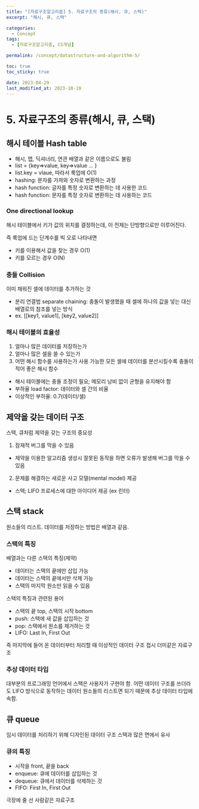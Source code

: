 ```yaml
---
title: "[자료구조알고리즘] 5. 자료구조의 종류(해시, 큐, 스택)"
excerpt: "해시, 큐, 스택"

categories:
  - Concept
tags:
  - [자료구조알고리즘, CS개념]

permalink: /concept/datastructure-and-algorithm-5/

toc: true
toc_sticky: true

date: 2023-04-29
last_modified_at: 2023-10-19
---
```


# 5. 자료구조의 종류(해시, 큐, 스택)

## 해시 테이블 Hash table

- 해시, 맵, 딕셔너리, 연관 배열과 같은 이름으로도 불림
- list = {key=>value, key=>value ... }
- list.key = vlaue, 따라서 룩업에 O(1)
- hashing: 문자를 가져와 숫자로 변환하는 과정
- hash function: 글자를 특정 숫자로 변환하는 데 사용한 코드
- hash function: 문자를 특정 숫자로 변환하는 데 사용하는 코드

### One directional lookup
해시 테이블에서 키가 값의 위치를 결정하는데, 이 전제는 단방향으로만 이루어진다.

즉 룩업에 드는 단계수를 빅 오로 나타내면
- 키를 이용해서 값을 찾는 경우 O(1)
- 키를 모르는 경우 O(N)

### 충돌 Collision
이미 채워진 셀에 데이터를 추가하는 것

- 분리 연결법 separate chaining: 충돌이 발생했을 때 셀에 하나의 값을 넣는 대신 배열로의 참조를 넣는 방식
- ex. [[key1, value1], [key2, value2]]

### 해시 테이블의 효율성

1. 얼마나 많은 데이터를 저장하는가
2. 얼마나 많은 셀을 쓸 수 있는가
3. 어떤 해시 함수를 사용하는가
사용 가능한 모든 셀에 데이터를 분산시킬수록 충돌이 적어 좋은 해시 함수

- 해시 테이블에는 충돌 조정이 필요; 메모리 낭비 없이 균형을 유지해야 함
- 부하율 load factor: 데이터와 셀 간의 비율
- 이상적인 부하율: 0.7(데이터/셀)

## 제약을 갖는 데이터 구조
스택, 큐처럼 제약을 갖는 구조의 중요성
1. 잠재적 버그를 막을 수 있음
- 제약을 이용한 알고리즘 생성시 잘못된 동작을 하면 오류가 발생해 버그를 막을 수 있음
2. 문제를 해결하는 새로운 사고 모델(mental model) 제공
- 스택; LIFO 프로세스에 대한 아이디어 제공 (ex 린터)

## 스택 stack
원소들의 리스트.
데이터를 저장하는 방법은 배열과 같음.

### 스택의 특징
배열과는 다른 스택의 특징(제약)
- 데이터는 스택의 끝에만 삽입 가능
- 데이터는 스택의 끝에서만 삭제 가능
- 스택의 마지막 원소만 읽을 수 있음

스택의 특징과 관련된 용어
- 스택의 끝 top, 스택의 시작 bottom
- push: 스택에 새 값을 삽입하는 것
- pop: 스택에서 원소를 제거하는 것
- LIFO: Last In, First Out

즉 마지막에 들어 온 데이터부터 처리할 때 이상적인 데이터 구조
접시 더미같은 자료구조

### 추상 데이터 타입
대부분의 프로그래밍 언어에서 스택은 사용자가 구현야 함.
어떤 데이터 구조를 쓰더라도 LIFO 방식으로 동작하는 데이터 원소들의 리스트면 되기 때문에 추상 데이터 타입에 속함.

## 큐 queue
임시 데이터를 처리하기 위해 디자인된 데이터 구조
스택과 많은 면에서 유사

### 큐의 특징
- 시작을 front, 끝을 back
- enqueue: 큐에 데이터를 삽입하는 것
- dequeue: 큐에서 데이터를 삭제하는 것
- FIFO: First In, First Out

극장에 줄 선 사람같은 자료구조